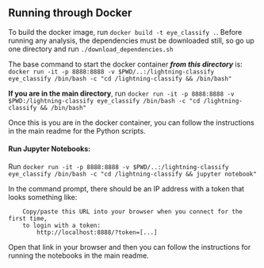 ## Running through Docker

To build the docker image, run `docker build -t eye_classify .`. Before running any analysis, the dependencies must be downloaded still, so go up one directory and run `./download_dependencies.sh`

The base command to start the docker container ***from this directory*** is: `docker run -it -p 8888:8888 -v $PWD/..:/lightning-classify eye_classify /bin/bash -c "cd /lightning-classify && /bin/bash"`

**If you are in the main directory**, run `docker run -it -p 8888:8888 -v $PWD:/lightning-classify eye_classify /bin/bash -c "cd /lightning-classify && /bin/bash"`

Once this is you are in the docker container, you can follow the instructions in the main readme for the Python scripts.

#### Run Jupyter Notebooks:

Run `docker run -it -p 8888:8888 -v $PWD/..:/lightning-classify eye_classify /bin/bash -c "cd /lightning-classify && jupyter notebook"`

In the command prompt, there should be an IP address with a token that looks something like:
```
    Copy/paste this URL into your browser when you connect for the first time,
    to login with a token:
        http://localhost:8888/?token=[...]
```

Open that link in your browser and then you can follow the instructions for running the notebooks in the main readme.